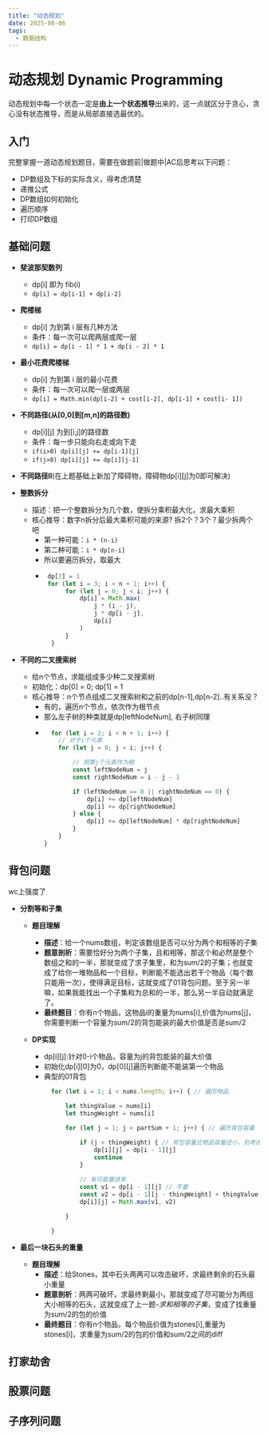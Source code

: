 ```yaml
---
title: "动态规划"
date: 2025-06-06
tags:
  - 数据结构
---
```



# 动态规划 Dynamic Programming

动态规划中每一个状态一定是**由上一个状态推导**出来的，这一点就区分于贪心，贪心没有状态推导，而是从局部直接选最优的。



## 入门
完整掌握一道动态规划题目，需要在做题前|做题中|AC后思考以下问题：
- DP数组及下标的实际含义，得考虑清楚 
- 递推公式
- DP数组如何初始化
- 遍历顺序
- 打印DP数组

## 基础问题 

- **斐波那契数列**
  - dp[i] 即为 fib(i)
  - `dp[i] = dp[i-1] + dp[i-2]`

- **爬楼梯**
  - dp[i] 为到第 i 层有几种方法
  - 条件：每一次可以爬两层或爬一层
  - `dp[i] = dp[i - 1] * 1 + dp[i - 2] * 1` 
  
- **最小花费爬楼梯**
  - dp[i] 为到第 i 层的最小花费
  - 条件：每一次可以爬一层或两层
  - `dp[i] = Math.min(dp[i-2] + cost[i-2], dp[i-1] + cost[i- 1])`

- **不同路径(从[0,0]到[m,n]的路径数)**
  - dp[i][j] 为到[i,j]的路径数
  - 条件：每一步只能向右走或向下走
  - `if(i>0) dp[i][j] += dp[i-1][j]`
  - `if(j>0) dp[i][j] += dp[i][j-1]`

- **不同路径II**(在上题基础上新加了障碍物，障碍物dp[i][j]为0即可解决)

- **整数拆分**
  - 描述：把一个整数拆分为几个数，使拆分乘积最大化，求最大乘积
  - 核心推导：数字n拆分后最大乘积可能的来源? 拆2个？3个？最少拆两个吧
    - 第一种可能：`i * (n-i)`
    - 第二种可能：`i * dp[n-i]`
    - 所以要遍历拆分，取最大
    - ```js
       dp[2] = 1
       for (let i = 3; i < n + 1; i++) {
            for (let j = 0; j < i; j++) {
                dp[i] = Math.max(
                    j * (i - j),
                    j * dp[i - j],
                    dp[i]
                )
            }
        }
      ```

- **不同的二叉搜索树**
  - 给n个节点，求能组成多少种二叉搜索树
  - 初始化：dp[0] = 0; dp[1] = 1
  - 核心推导：n个节点组成二叉搜索树和之前的dp[n-1],dp[n-2]..有关系没？
    - 有的，遍历n个节点，依次作为根节点
    - 那么左子树的种类就是dp[leftNodeNum], 右子树同理
    - ```js
        for (let i = 2; i < n + 1; i++) {
          // 对于i个元素
          for (let j = 0; j < i; j++) {

              // 把第j个元素作为根
              const leftNodeNum = j
              const rightNodeNum = i - j - 1

              if (leftNodeNum == 0 || rightNodeNum == 0) {
                  dp[i] += dp[leftNodeNum]
                  dp[i] += dp[rightNodeNum]
              } else {
                  dp[i] += dp[leftNodeNum] * dp[rightNodeNum]
              }
          }
      }
      ```

## 背包问题
wc上强度了

- **分割等和子集**
  - **题目理解**  
    - **描述**：给一个nums数组，判定该数组是否可以分为两个和相等的子集
    - **题意剖析**：需要恰好分为两个子集，且和相等，那这个和必然是整个数组之和的一半，那就变成了求子集里，和为sum/2的子集；也就变成了给你一堆物品和一个目标，判断能不能选出若干个物品（每个数只能用一次），使得满足目标，这就变成了01背包问题。至于另一半嘛，如果我能找出一个子集和为总和的一半，那么另一半自动就满足了。
    - **最终题目**：你有n个物品，这物品i的重量为nums[i],价值为nums[j]，你需要判断一个容量为sum/2的背包能装的最大价值是否是sum/2
  
  - **DP实现**
    - dp[i][j]:针对0-i个物品，容量为j的背包能装的最大价值
    - 初始化dp[i][0]为0，dp[0][j]遍历判断能不能装第一个物品
    - 典型的01背包
      ```js
        for (let i = 1; i < nums.length; i++) { // 遍历物品
            
            let thingValue = nums[i]
            let thingWeight = nums[i]

            for (let j = 1; j < partSum + 1; j++) { // 遍历背包容量

                if (j < thingWeight) { // 背包容量比物品容量还小，别考虑这个物品了
                    dp[i][j] = dp[i - 1][j]
                    continue
                }
                
                // 有可能塞进来
                const v1 = dp[i - 1][j] // 不塞
                const v2 = dp[i - 1][j - thingWeight] + thingValue // 塞
                dp[i][j] = Math.max(v1, v2)

            }

        }

      ```

- **最后一块石头的重量**
  - **题目理解**  
    - **描述**：给Stones，其中石头两两可以攻击破坏，求最终剩余的石头最小重量
    - **题意剖析**：两两可破坏，求最终剩最小，那就变成了尽可能分为两组大小相等的石头，这就变成了上一题-*求和相等的子集*，变成了找重量为sum/2的包的价值
    - **最终题目**：你有n个物品，每个物品价值为stones[i],重量为stones[i]，求重量为sum/2的包的价值和sum/2之间的diff

## 打家劫舍


## 股票问题


## 子序列问题